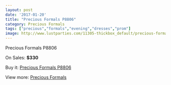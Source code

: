 ```yaml
---
layout: post
date: '2017-01-20'
title: "Precious Formals P8806"
category: Precious Formals
tags: ["precious","formals","evening","dresses","prom"]
image: http://www.lustparties.com/11305-thickbox_default/precious-formals-p8806.jpg
---
```

Precious Formals P8806

On Sales: **$330**
<a href="https://www.lustparties.com/en/precious-formals/4052-precious-formals-p8806.html"><amp-img layout="responsive" width="600" height="600" src="//www.lustparties.com/11305-thickbox_default/precious-formals-p8806.jpg" alt="Precious Formals P8806 0" /></a>
<a href="https://www.lustparties.com/en/precious-formals/4052-precious-formals-p8806.html"><amp-img layout="responsive" width="600" height="600" src="//www.lustparties.com/11306-thickbox_default/precious-formals-p8806.jpg" alt="Precious Formals P8806 1" /></a>

Buy it: [Precious Formals P8806](https://www.lustparties.com/en/precious-formals/4052-precious-formals-p8806.html "Precious Formals P8806")

View more: [Precious Formals](https://www.lustparties.com/en/18-precious-formals "Precious Formals")